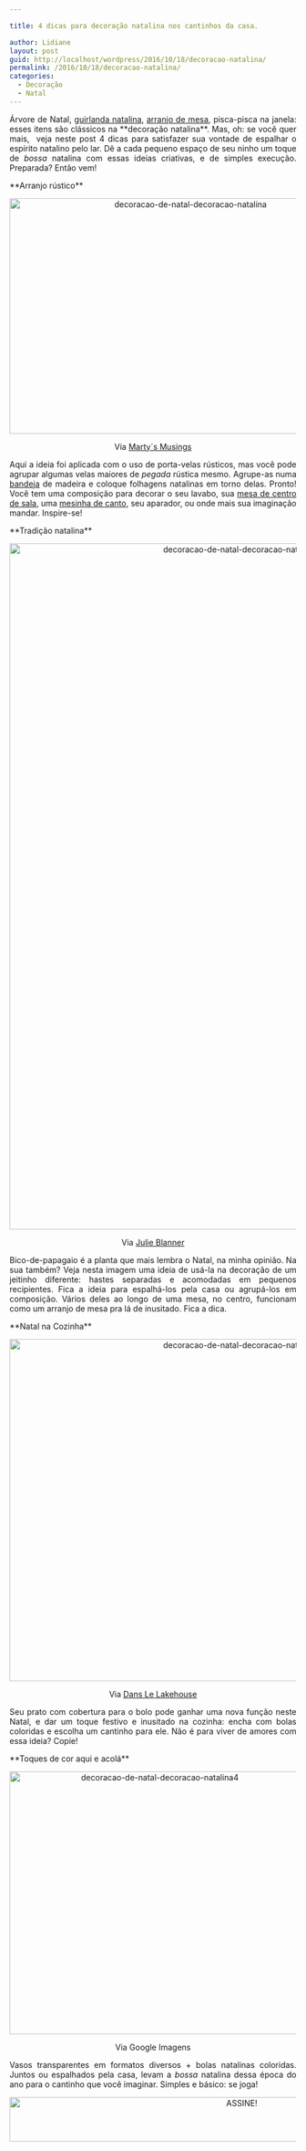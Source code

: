 ```yaml
---

title: 4 dicas para decoração natalina nos cantinhos da casa.

author: Lidiane
layout: post
guid: http://localhost/wordpress/2016/10/18/decoracao-natalina/
permalink: /2016/10/18/decoracao-natalina/
categories:
  - Decoração
  - Natal
---
```

<p align="justify">
  Árvore de Natal, <a href="http://www.decoracaodacasa.com/guirlandas-de-natal-2/" target="_blank">guirlanda natalina</a>, <a href="http://www.trololodemulher.com.br/2015/10/07/arranjo-de-mesa-de-natal/" target="_blank">arranjo de mesa</a>, pisca-pisca na janela: esses itens são clássicos na **decoração natalina**. Mas, oh: se você quer mais,  veja neste post 4 dicas para satisfazer sua vontade de espalhar o espírito natalino pelo lar. Dê a cada pequeno espaço de seu ninho um toque de <em>bossa</em> natalina com essas ideias criativas, e de simples execução. Preparada? Então vem!
</p>

<p align="justify">
  **Arranjo rústico**
</p>

<p align="center">
  <img class="alignnone size-full wp-image-13113" src="http://www.trololodemulher.com.br/blog/wp-content/uploads/2016/10/DECORACAO-DE-NATAL-DECORACAO-NATALINA.jpg" alt="decoracao-de-natal-decoracao-natalina" width="620" height="413" />
</p>

<p align="center">
  Via <a href="http://martysmusings.net/" target="_blank">Marty´s Musings</a>
</p>

<p align="justify">
  Aqui a ideia foi aplicada com o uso de porta-velas rústicos, mas você pode agrupar algumas velas maiores de <em>pegada</em> rústica mesmo. Agrupe-as numa <a href="http://www.decoracaodacasa.com/decoracao-bandejas/" target="_blank">bandeja</a> de madeira e coloque folhagens natalinas em torno delas. Pronto! Você tem uma composição para decorar o seu lavabo, sua <a href="http://www.decoracaodacasa.com/decorar-mesa-centro-de-sala/" target="_blank">mesa de centro de sala</a>, uma <a href="http://www.decoracaodacasa.com/mesas-de-canto/" target="_blank">mesinha de canto</a>, seu aparador, ou onde mais sua imaginação mandar. Inspire-se!
</p>

<p align="justify">
  **Tradição natalina**
</p>

<p align="center">
  <img class="alignnone size-full wp-image-13114" src="http://www.trololodemulher.com.br/blog/wp-content/uploads/2016/10/DECORACAO-DE-NATAL-DECORACAO-NATALINA2.jpg" alt="decoracao-de-natal-decoracao-natalina2" width="800" height="1203" />
</p>

<p align="center">
  Via <a href="http://julieblanner.com/" target="_blank">Julie Blanner</a>
</p>

<p align="justify">
  Bico-de-papagaio é a planta que mais lembra o Natal, na minha opinião. Na sua também? Veja nesta imagem uma ideia de usá-la na decoração de um jeitinho diferente: hastes separadas e acomodadas em pequenos recipientes. Fica a ideia para espalhá-los pela casa ou agrupá-los em composição. Vários deles ao longo de uma mesa, no centro, funcionam como um arranjo de mesa pra lá de inusitado. Fica a dica.
</p>

<p align="justify">
  **Natal na Cozinha**
</p>

<p align="center">
  <img class="alignnone size-full wp-image-13117" src="http://www.trololodemulher.com.br/blog/wp-content/uploads/2016/10/DECORACAO-DE-NATAL-DECORACAO-NATALINA3.jpg" alt="decoracao-de-natal-decoracao-natalina3" width="800" height="600" />
</p>

<p align="center">
  Via <a href="http://dans-le-townhouse.blogspot.ca/" target="_blank">Dans Le Lakehouse</a>
</p>

<p align="justify">
  Seu prato com cobertura para o bolo pode ganhar uma nova função neste Natal, e dar um toque festivo e inusitado na cozinha: encha com bolas coloridas e escolha um cantinho para ele. Não é para viver de amores com essa ideia? Copie!
</p>

<p align="justify">
  **Toques de cor aqui e acolá**
</p>

<p align="center">
  <img class="alignnone size-full wp-image-13118" src="http://www.trololodemulher.com.br/blog/wp-content/uploads/2016/10/DECORACAO-DE-NATAL-DECORACAO-NATALINA4.jpg" alt="decoracao-de-natal-decoracao-natalina4" width="512" height="461" />
</p>

<p align="center">
  Via Google Imagens
</p>

<p align="justify">
  Vasos transparentes em formatos diversos + bolas natalinas coloridas. Juntos ou espalhados pela casa, levam a <em>bossa</em> natalina dessa época do ano para o cantinho que você imaginar. Simples e básico: se joga!
</p>

<p align="center">
  <a href="http://feedburner.google.com/fb/a/mailverify?uri=blogBichaFemea&loc=en_US" target="_blank"><img class="alignnone size-full wp-image-10439" src="http://www.trololodemulher.com.br/blog/wp-content/uploads/2014/09/ASSINE.png" alt="ASSINE!" width="800" height="78" /></a>
</p>

<p align="justify">